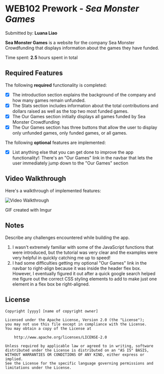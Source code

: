 # WEB102 Prework - *Sea Monster Games*

Submitted by: **Luana Liao**

**Sea Monster Games** is a website for the company Sea Monster Crowdfunding that displays information about the games they have funded.

Time spent: **2.5** hours spent in total

## Required Features

The following **required** functionality is completed:

* [x] The introduction section explains the background of the company and how many games remain unfunded.
* [x] The Stats section includes information about the total contributions and dollars raised as well as the top two most funded games.
* [x] The Our Games section initially displays all games funded by Sea Monster Crowdfunding
* [x] The Our Games section has three buttons that allow the user to display only unfunded games, only funded games, or all games.

The following **optional** features are implemented:

* [x] List anything else that you can get done to improve the app functionality!: There's an "Our Games" link in the navbar that lets the user immediately jump down to the "Our Games" section

## Video Walkthrough

Here's a walkthrough of implemented features:

<img src='https://imgur.com/a/AuKIkNM' title='Video Walkthrough' width='' alt='Video Walkthrough' />

GIF created with Imgur

## Notes

Describe any challenges encountered while building the app.
1. I wasn't extremely familiar with some of the JavaScript functions that were introduced, but the tutorial was very clear and the examples were very helpful in quickly catching me up to speed!
2. I had some difficulties getting my optional "Our Games" link in the navbar to right-align because it was inside the header flex box. However, I eventually figured it out after a quick google search helped me figure out the correct CSS styling elements to add to make just one element in a flex box be right-aligned.

## License

    Copyright [yyyy] [name of copyright owner]

    Licensed under the Apache License, Version 2.0 (the "License");
    you may not use this file except in compliance with the License.
    You may obtain a copy of the License at

        http://www.apache.org/licenses/LICENSE-2.0

    Unless required by applicable law or agreed to in writing, software
    distributed under the License is distributed on an "AS IS" BASIS,
    WITHOUT WARRANTIES OR CONDITIONS OF ANY KIND, either express or implied.
    See the License for the specific language governing permissions and
    limitations under the License.
